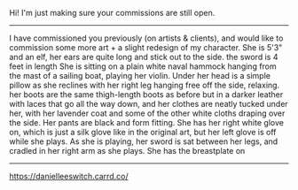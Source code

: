 Hi! I'm just making sure your commissions are still open.

----

I have commissioned you previously (on artists & clients), and would like to commission some more art + a slight redesign of my character.
She is 5'3" and an elf, her ears are quite long and stick out to the side. the sword is 4 feet in length
She is sitting on a plain white naval hammock hanging from the mast of a sailing boat, playing her violin. Under her head is a simple pillow as she reclines with her right leg hanging free off the side, relaxing. her boots are the same thigh-length boots as before but in a darker leather with laces that go all the way down, and her clothes are neatly tucked under her, with her lavender coat and some of the other white cloths draping over the side. Her pants are black and form fitting. She has her right white glove on, which is just a silk glove like in the original art, but her left glove is off while she plays.
As she is playing, her sword is sat between her legs, and cradled in her right arm as she plays.
She has the breastplate on

----

https://danielleeswitch.carrd.co/
